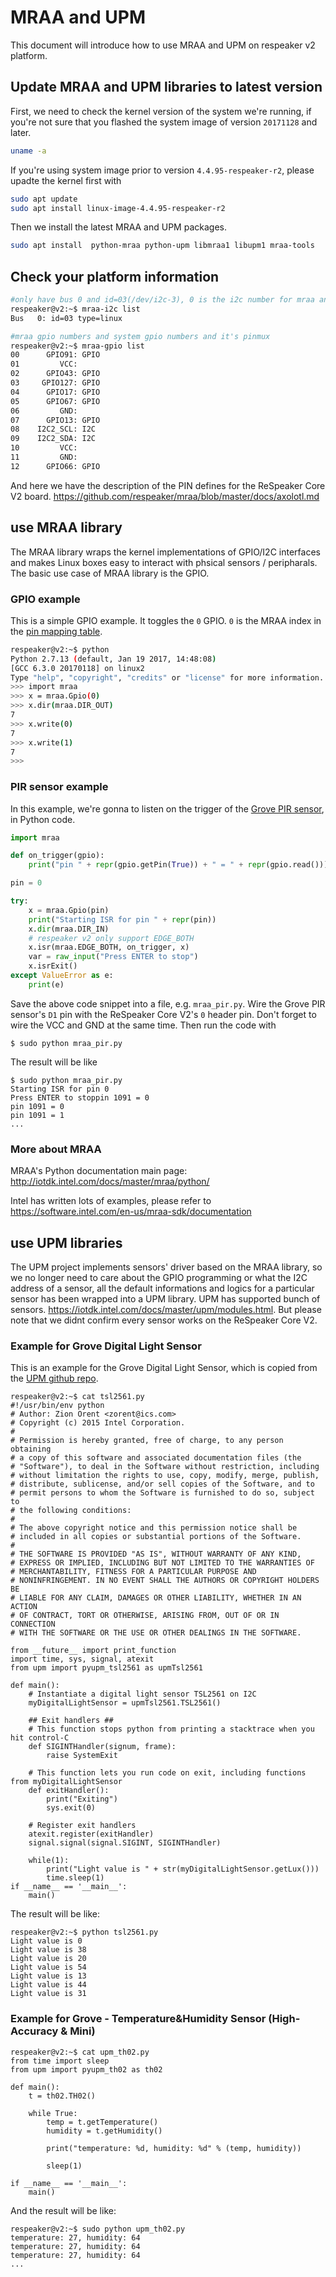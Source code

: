 #  MRAA and UPM
This document will introduce how to use MRAA and UPM on respeaker v2 platform.

## Update  MRAA and UPM libraries to latest version

First, we need to check the kernel version of the system we're running, if you're not sure that you flashed the system image of version `20171128` and later.

```sh
uname -a
```

If you're using system image prior to version `4.4.95-respeaker-r2`, please upadte the kernel first with

```sh
sudo apt update
sudo apt install linux-image-4.4.95-respeaker-r2
```

Then we install the latest MRAA and UPM packages.

```sh
sudo apt install  python-mraa python-upm libmraa1 libupm1 mraa-tools
```

## Check your platform information

```sh
#only have bus 0 and id=03(/dev/i2c-3), 0 is the i2c number for mraa and upm
respeaker@v2:~$ mraa-i2c list
Bus   0: id=03 type=linux 

#mraa gpio numbers and system gpio numbers and it's pinmux
respeaker@v2:~$ mraa-gpio list
00      GPIO91: GPIO 
01         VCC: 
02      GPIO43: GPIO 
03     GPIO127: GPIO 
04      GPIO17: GPIO 
05      GPIO67: GPIO 
06         GND: 
07      GPIO13: GPIO 
08    I2C2_SCL: I2C  
09    I2C2_SDA: I2C  
10         VCC: 
11         GND: 
12      GPIO66: GPIO 
```

And here we have the description of the PIN defines for the ReSpeaker Core V2 board. https://github.com/respeaker/mraa/blob/master/docs/axolotl.md

## use MRAA library

The MRAA library wraps the kernel implementations of GPIO/I2C interfaces and makes Linux boxes easy to interact with phsical sensors / peripharals. The basic use case of MRAA library is the GPIO. 

### GPIO example

This is a simple GPIO example. It toggles the `0` GPIO. `0` is the MRAA index in the [pin mapping table](https://github.com/respeaker/mraa/blob/master/docs/axolotl.md#pin-mapping).

```sh
respeaker@v2:~$ python
Python 2.7.13 (default, Jan 19 2017, 14:48:08) 
[GCC 6.3.0 20170118] on linux2
Type "help", "copyright", "credits" or "license" for more information.
>>> import mraa
>>> x = mraa.Gpio(0)
>>> x.dir(mraa.DIR_OUT)
7
>>> x.write(0)
7
>>> x.write(1)
7
>>> 
```

### PIR sensor example

In this example, we're gonna to listen on the trigger of the [Grove PIR sensor](https://www.seeedstudio.com/Grove-PIR-Motion-Sensor%EF%BC%88BISS0001%EF%BC%89--p-802.html), in Python code.

```python
import mraa

def on_trigger(gpio):
    print("pin " + repr(gpio.getPin(True)) + " = " + repr(gpio.read()))

pin = 0

try:
    x = mraa.Gpio(pin)
    print("Starting ISR for pin " + repr(pin))
    x.dir(mraa.DIR_IN)
    # respeaker v2 only support EDGE_BOTH
    x.isr(mraa.EDGE_BOTH, on_trigger, x)
    var = raw_input("Press ENTER to stop")
    x.isrExit()
except ValueError as e:
    print(e)
```

Save the above code snippet into a file, e.g. `mraa_pir.py`. Wire the Grove PIR sensor's `D1` pin with the ReSpeaker Core V2's `0` header pin. Don't forget to wire the VCC and GND at the same time. Then run the code with

```shell
$ sudo python mraa_pir.py
```

The result will be like

```shell
$ sudo python mraa_pir.py
Starting ISR for pin 0
Press ENTER to stoppin 1091 = 0
pin 1091 = 0
pin 1091 = 1
...
```

### More about MRAA

MRAA's Python documentation main page: http://iotdk.intel.com/docs/master/mraa/python/

Intel has written lots of examples, please refer to https://software.intel.com/en-us/mraa-sdk/documentation

## use UPM libraries

The UPM project implements sensors' driver based on the MRAA library, so we no longer need to care about the GPIO programming or what the I2C address of a sensor, all the default informations and logics for a particular sensor has been wrapped into a UPM library. UPM has supported bunch of sensors. https://iotdk.intel.com/docs/master/upm/modules.html. But please note that we didnt confirm every sensor works on the ReSpeaker Core V2.

### Example for Grove Digital Light Sensor

This is an example for the Grove Digital Light Sensor, which is copied from the [UPM github repo](https://github.com/intel-iot-devkit/upm/blob/master/examples/python).

```
respeaker@v2:~$ cat tsl2561.py 
#!/usr/bin/env python
# Author: Zion Orent <zorent@ics.com>
# Copyright (c) 2015 Intel Corporation.
#
# Permission is hereby granted, free of charge, to any person obtaining
# a copy of this software and associated documentation files (the
# "Software"), to deal in the Software without restriction, including
# without limitation the rights to use, copy, modify, merge, publish,
# distribute, sublicense, and/or sell copies of the Software, and to
# permit persons to whom the Software is furnished to do so, subject to
# the following conditions:
#
# The above copyright notice and this permission notice shall be
# included in all copies or substantial portions of the Software.
#
# THE SOFTWARE IS PROVIDED "AS IS", WITHOUT WARRANTY OF ANY KIND,
# EXPRESS OR IMPLIED, INCLUDING BUT NOT LIMITED TO THE WARRANTIES OF
# MERCHANTABILITY, FITNESS FOR A PARTICULAR PURPOSE AND
# NONINFRINGEMENT. IN NO EVENT SHALL THE AUTHORS OR COPYRIGHT HOLDERS BE
# LIABLE FOR ANY CLAIM, DAMAGES OR OTHER LIABILITY, WHETHER IN AN ACTION
# OF CONTRACT, TORT OR OTHERWISE, ARISING FROM, OUT OF OR IN CONNECTION
# WITH THE SOFTWARE OR THE USE OR OTHER DEALINGS IN THE SOFTWARE.

from __future__ import print_function
import time, sys, signal, atexit
from upm import pyupm_tsl2561 as upmTsl2561

def main():
    # Instantiate a digital light sensor TSL2561 on I2C
    myDigitalLightSensor = upmTsl2561.TSL2561()

    ## Exit handlers ##
    # This function stops python from printing a stacktrace when you hit control-C
    def SIGINTHandler(signum, frame):
        raise SystemExit

    # This function lets you run code on exit, including functions from myDigitalLightSensor
    def exitHandler():
        print("Exiting")
        sys.exit(0)

    # Register exit handlers
    atexit.register(exitHandler)
    signal.signal(signal.SIGINT, SIGINTHandler)

    while(1):
        print("Light value is " + str(myDigitalLightSensor.getLux()))
        time.sleep(1)
if __name__ == '__main__':
    main()
```
The result will be like: 

```shell
respeaker@v2:~$ python tsl2561.py       
Light value is 0
Light value is 38
Light value is 20
Light value is 54
Light value is 13
Light value is 44
Light value is 31    
```

### Example for Grove - Temperature&Humidity Sensor (High-Accuracy & Mini)

```shell
respeaker@v2:~$ cat upm_th02.py
from time import sleep
from upm import pyupm_th02 as th02

def main():
    t = th02.TH02()

    while True:
        temp = t.getTemperature()
        humidity = t.getHumidity()

        print("temperature: %d, humidity: %d" % (temp, humidity))

        sleep(1)

if __name__ == '__main__':
    main()
```

And the result will be like:

```shell
respeaker@v2:~$ sudo python upm_th02.py
temperature: 27, humidity: 64
temperature: 27, humidity: 64
temperature: 27, humidity: 64
...
```


